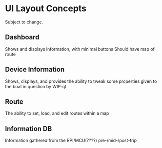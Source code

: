 # UI Layout Concepts
Subject to change.


## Dashboard
Shows and displays information, with minimal buttons
Should have map of route

## Device Information
Shows, displays, and provides the ability to tweak some properties
given to the boat in question by WIP-qt

## Route
The ability to set, load, and edit routes within a map

## Information DB
Information gathered from the RPI/MCU(????) pre-/mid-/post-trip
